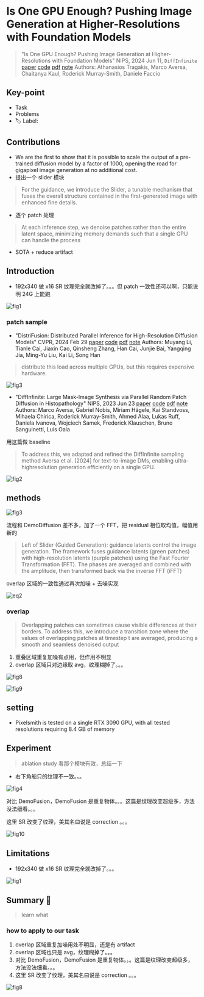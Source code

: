 # Is One GPU Enough? Pushing Image Generation at Higher-Resolutions with Foundation Models

> "Is One GPU Enough? Pushing Image Generation at Higher-Resolutions with Foundation Models" NIPS, 2024 Jun 11, `DiffInfinite`
> [paper](http://arxiv.org/abs/2406.07251v3) [code](https://github.com/Thanos-DB/Pixelsmith) [pdf](./2024_06_NIPS_Is-One-GPU-Enough--Pushing-Image-Generation-at-Higher-Resolutions-with-Foundation-Models.pdf) [note](./2024_06_NIPS_Is-One-GPU-Enough--Pushing-Image-Generation-at-Higher-Resolutions-with-Foundation-Models_Note.md)
> Authors: Athanasios Tragakis, Marco Aversa, Chaitanya Kaul, Roderick Murray-Smith, Daniele Faccio

## Key-point

- Task
- Problems
- :label: Label:

## Contributions

- We are the first to show that it is possible to scale the output of a pre-trained diffusion model by a factor of 1000, opening the road for gigapixel image generation at no additional cost.
- 提出一个 slider 模块

> For the guidance, we introduce the Slider, a tunable mechanism that fuses the overall structure contained in the first-generated image with enhanced fine details. 

- 逐个 patch 处理

> At each inference step, we denoise patches rather than the entire latent space, minimizing memory demands such that a single GPU can handle the process

- SOTA + reduce artifact



## Introduction

- 192x340 做 x16 SR 纹理完全就改掉了。。。但 patch 一致性还可以啊，只能说明 24G 上能跑

![fig1](docs/2024_06_NIPS_Is-One-GPU-Enough--Pushing-Image-Generation-at-Higher-Resolutions-with-Foundation-Models_Note/fig1.png)

### patch sample

- "DistriFusion: Distributed Parallel Inference for High-Resolution Diffusion Models" CVPR, 2024 Feb 29
  [paper](http://arxiv.org/abs/2402.19481v4) [code](https://github.com/mit-han-lab/distrifuser.) [pdf](./2024_02_CVPR_DistriFusion--Distributed-Parallel-Inference-for-High-Resolution-Diffusion-Models.pdf) [note](./2024_02_CVPR_DistriFusion--Distributed-Parallel-Inference-for-High-Resolution-Diffusion-Models_Note.md)
  Authors: Muyang Li, Tianle Cai, Jiaxin Cao, Qinsheng Zhang, Han Cai, Junjie Bai, Yangqing Jia, Ming-Yu Liu, Kai Li, Song Han

> distribute this load across multiple GPUs, but this requires expensive hardware. 

![fig3](docs/2024_02_CVPR_DistriFusion--Distributed-Parallel-Inference-for-High-Resolution-Diffusion-Models_Note/fig3.png)





- "DiffInfinite: Large Mask-Image Synthesis via Parallel Random Patch Diffusion in Histopathology" NIPS, 2023 Jun 23
  [paper](http://arxiv.org/abs/2306.13384v2) [code]() [pdf](./2023_06_NIPS_DiffInfinite--Large-Mask-Image-Synthesis-via-Parallel-Random-Patch-Diffusion-in-Histopathology.pdf) [note](./2023_06_NIPS_DiffInfinite--Large-Mask-Image-Synthesis-via-Parallel-Random-Patch-Diffusion-in-Histopathology_Note.md)
  Authors: Marco Aversa, Gabriel Nobis, Miriam Hägele, Kai Standvoss, Mihaela Chirica, Roderick Murray-Smith, Ahmed Alaa, Lukas Ruff, Daniela Ivanova, Wojciech Samek, Frederick Klauschen, Bruno Sanguinetti, Luis Oala

用这篇做 baseline

> To address this, we adapted and refined the DiffInfinite sampling method Aversa et al. [2024] for text-to-image DMs, enabling ultra-highresolution generation efficiently on a single GPU.

![fig2](docs/2024_06_NIPS_Is-One-GPU-Enough--Pushing-Image-Generation-at-Higher-Resolutions-with-Foundation-Models_Note/fig2.png)



## methods

![fig3](docs/2024_06_NIPS_Is-One-GPU-Enough--Pushing-Image-Generation-at-Higher-Resolutions-with-Foundation-Models_Note/fig3.png)

流程和 DemoDiffusion 差不多，加了一个 FFT，把 residual 相位取均值，幅值用新的

> Left of Slider (Guided Generation): guidance latents control the image generation. The framework fuses guidance latents (green patches) with high-resolution latents (purple patches) using the Fast Fourier Transformation (FFT). The phases are averaged and combined with the amplitude, then transformed back via the inverse FFT (iFFT)

overlap 区域的一致性通过再次加噪 + 去噪实现

![eq2](docs/2024_06_NIPS_Is-One-GPU-Enough--Pushing-Image-Generation-at-Higher-Resolutions-with-Foundation-Models_Note/eq2.png)





### overlap

> Overlapping patches can sometimes cause visible differences at their borders. To address this, we introduce a transition zone where the values of overlapping patches at timestep t are averaged, producing a smooth and seamless denoised output

1. 重叠区域重复加噪有点用，但作用不明显
2. overlap 区域只对边缘取 avg，纹理糊掉了。。。

![fig8](docs/2024_06_NIPS_Is-One-GPU-Enough--Pushing-Image-Generation-at-Higher-Resolutions-with-Foundation-Models_Note/fig8.png)

![fig9](docs/2024_06_NIPS_Is-One-GPU-Enough--Pushing-Image-Generation-at-Higher-Resolutions-with-Foundation-Models_Note/fig9.png)



## setting

- Pixelsmith is tested on a single RTX 3090 GPU, with all tested resolutions requiring 8.4 GB of memory



## Experiment

> ablation study 看那个模块有效，总结一下

- 右下角船只的纹理不一致。。。

![fig4](docs/2024_06_NIPS_Is-One-GPU-Enough--Pushing-Image-Generation-at-Higher-Resolutions-with-Foundation-Models_Note/fig4.png)





对比 DemoFusion，DemoFusion 是重复物体。。。这篇是纹理改变超级多，方法没法细看。。。

这里 SR 改变了纹理，美其名曰说是 correction 。。。

![fig10](docs/2024_06_NIPS_Is-One-GPU-Enough--Pushing-Image-Generation-at-Higher-Resolutions-with-Foundation-Models_Note/fig10.png)



## Limitations

- 192x340 做 x16 SR 纹理完全就改掉了。。。

![fig1](docs/2024_06_NIPS_Is-One-GPU-Enough--Pushing-Image-Generation-at-Higher-Resolutions-with-Foundation-Models_Note/fig1.png)



## Summary :star2:

> learn what

### how to apply to our task

1. overlap 区域重复加噪用处不明显，还是有 artifact
2. overlap 区域也只是 avg，纹理糊掉了。。。
3. 对比 DemoFusion，DemoFusion 是重复物体。。。这篇是纹理改变超级多，方法没法细看。。。
4. 这里 SR 改变了纹理，美其名曰说是 correction 。。。

![fig8](docs/2024_06_NIPS_Is-One-GPU-Enough--Pushing-Image-Generation-at-Higher-Resolutions-with-Foundation-Models_Note/fig8.png)
